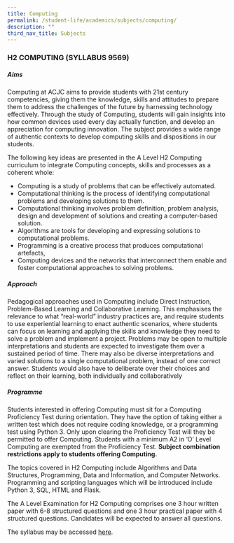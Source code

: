 ```yaml
---
title: Computing
permalink: /student-life/academics/subjects/computing/
description: ""
third_nav_title: Subjects
---
```

### H2 COMPUTING (SYLLABUS 9569)

##### Aims

Computing at ACJC aims to provide students with 21st century competencies, giving them the knowledge, skills and attitudes to prepare them to address the challenges of the future by harnessing technology effectively. Through the study of Computing, students will gain insights into how common devices used every day actually function, and develop an appreciation for computing innovation. The subject provides a wide range of authentic contexts to develop computing skills and dispositions in our students.

  

The following key ideas are presented in the A Level H2 Computing curriculum to integrate Computing concepts, skills and processes as a coherent whole:

  

*   Computing is a study of problems that can be effectively automated.
*   Computational thinking is the process of identifying computational problems and developing solutions to them.
*   Computational thinking involves problem definition, problem analysis, design and development of solutions and creating a computer-based solution.
*   Algorithms are tools for developing and expressing solutions to computational problems.
*   Programming is a creative process that produces computational artefacts,
*   Computing devices and the networks that interconnect them enable and foster computational approaches to solving problems.

##### Approach

Pedagogical approaches used in Computing include Direct Instruction, Problem-Based Learning and Collaborative Learning. This emphasises the relevance to what “real-world” industry practices are, and require students to use experiential learning to enact authentic scenarios, where students can focus on learning and applying the skills and knowledge they need to solve a problem and implement a project. Problems may be open to multiple interpretations and students are expected to investigate them over a sustained period of time. There may also be diverse interpretations and varied solutions to a single computational problem, instead of one correct answer. Students would also have to deliberate over their choices and reflect on their learning, both individually and collaboratively

##### Programme

  

Students interested in offering Computing must sit for a Computing Proficiency Test during orientation. They have the option of taking either a written test which does not require coding knowledge, or a programming test using Python 3. Only upon clearing the Proficiency Test will they be permitted to offer Computing. Students with a minimum A2 in ‘O’ Level Computing are exempted from the Proficiency Test.&nbsp;**Subject combination restrictions apply to students offering Computing.**

  

The topics covered in H2 Computing include Algorithms and Data Structures, Programming, Data and Information, and Computer Networks. Programming and scripting languages which will be introduced include Python 3, SQL, HTML and Flask.

  

The A Level Examination for H2 Computing comprises one 3 hour written paper with 6-8 structured questions and one 3 hour practical paper with 4 structured questions. Candidates will be expected to answer all questions.

  

The syllabus may be accessed [here](https://www.seab.gov.sg/docs/default-source/national-examinations/syllabus/alevel/2024syllabus/9569_y24_sy.pdf).